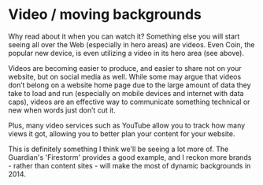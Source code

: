 Video / moving backgrounds
==========================

Why read about it when you can watch it? Something else you will start seeing all over the Web (especially in hero areas) are videos. Even Coin, the popular new device, is even utilizing a video in its hero area (see above).

Videos are becoming easier to produce, and easier to share not on your website, but on social media as well. While some may argue that videos don’t belong on a website home page due to the large amount of data they take to load and run (especially on mobile devices and internet with data caps), videos are an effective way to communicate something technical or new when words just don’t cut it.

Plus, many video services such as YouTube allow you to track how many views it got, allowing you to better plan your content for your website.

This is definitely something I think we'll be seeing a lot more of. The Guardian's 'Firestorm' provides a good example, and I reckon more brands - rather than content sites - will make the most of dynamic backgrounds in 2014.